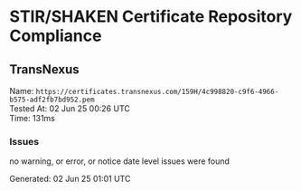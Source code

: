 # STIR/SHAKEN Certificate Repository Compliance

## TransNexus

Name: `https://certificates.transnexus.com/159H/4c998820-c9f6-4966-b575-adf2fb7bd952.pem`\
Tested At: 02 Jun 25 00:26 UTC\
Time: 131ms

### Issues

no warning, or error, or notice date level issues were found

Generated: 02 Jun 25 01:01 UTC